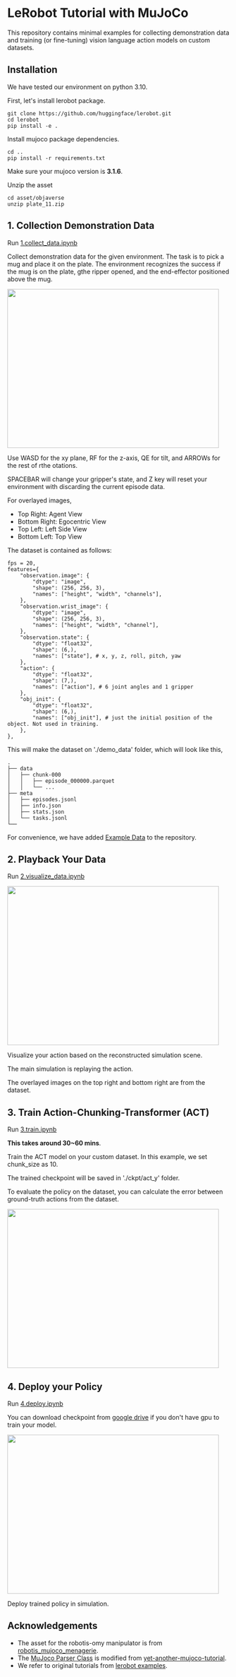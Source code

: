 # LeRobot Tutorial with MuJoCo
This repository contains minimal examples for collecting demonstration data and training (or fine-tuning) vision language action models on custom datasets. 

## Installation
We have tested our environment on python 3.10. 

First, let's install lerobot package.
```
git clone https://github.com/huggingface/lerobot.git
cd lerobot
pip install -e .
```

Install mujoco package dependencies.
```
cd ..
pip install -r requirements.txt
```
Make sure your mujoco version is **3.1.6**.

Unzip the asset
```
cd asset/objaverse
unzip plate_11.zip
```

## 1. Collection Demonstration Data

Run [1.collect_data.ipynb](1.collect_data.ipynb)

Collect demonstration data for the given environment.
The task is to pick a mug and place it on the plate. The environment recognizes the success if the mug is on the plate, gthe ripper opened, and the end-effector positioned above the mug.

<img src="./media/teleop.gif" width="480" height="360">

Use WASD for the xy plane, RF for the z-axis, QE for tilt, and ARROWs for the rest of rthe otations. 

SPACEBAR will change your gripper's state, and Z key will reset your environment with discarding the current episode data.

For overlayed images, 
- Top Right: Agent View 
- Bottom Right: Egocentric View
- Top Left: Left Side View
- Bottom Left: Top View

The dataset is contained as follows:
```
fps = 20,
features={
    "observation.image": {
        "dtype": "image",
        "shape": (256, 256, 3),
        "names": ["height", "width", "channels"],
    },
    "observation.wrist_image": {
        "dtype": "image",
        "shape": (256, 256, 3),
        "names": ["height", "width", "channel"],
    },
    "observation.state": {
        "dtype": "float32",
        "shape": (6,),
        "names": ["state"], # x, y, z, roll, pitch, yaw
    },
    "action": {
        "dtype": "float32",
        "shape": (7,),
        "names": ["action"], # 6 joint angles and 1 gripper
    },
    "obj_init": {
        "dtype": "float32",
        "shape": (6,),
        "names": ["obj_init"], # just the initial position of the object. Not used in training.
    },
},

```

This will make the dataset on './demo_data' folder, which will look like this,
```
.
├── data
│   ├── chunk-000
│   │   ├── episode_000000.parquet
│   │   └── ...
├── meta
│   ├── episodes.jsonl
│   ├── info.json
│   ├── stats.json
│   └── tasks.jsonl
└── 
```

For convenience, we have added [Example Data](./demo_data_example/) to the repository. 

## 2. Playback Your Data

Run [2.visualize_data.ipynb](2.visualize_data.ipynb)

<img src="./media/data.gif" width="480" height="360"></img>

Visualize your action based on the reconstructed simulation scene. 

The main simulation is replaying the action.

The overlayed images on the top right and bottom right are from the dataset. 

## 3. Train Action-Chunking-Transformer (ACT)

Run [3.train.ipynb](3.train.ipynb)

**This takes around 30~60 mins**.

Train the ACT model on your custom dataset. In this example, we set chunk_size as 10. 

The trained checkpoint will be saved in './ckpt/act_y' folder.

To evaluate the policy on the dataset, you can calculate the error between ground-truth actions from the dataset.

<image src="./media/inference.png"  width="480" height="360">


## 4. Deploy your Policy

Run [4.deploy.ipynb](4.deploy.ipynb)

You can download checkpoint from [google drive](https://drive.google.com/drive/folders/1UqxqUgGPKU04DkpQqSWNgfYMhlvaiZsp?usp=sharing) if you don't have gpu to train your model.

<img src="./media/rollout.gif" width="480" height="360" controls></img>

Deploy trained policy in simulation.

## Acknowledgements
- The asset for the robotis-omy manipulator is from [robotis_mujoco_menagerie](https://github.com/ROBOTIS-GIT/robotis_mujoco_menagerie/tree/main).
- The [MuJoco Parser Class](./mujoco_env/mujoco_parser.py) is modified from [yet-another-mujoco-tutorial](https://github.com/sjchoi86/yet-another-mujoco-tutorial-v3). 
- We refer to original tutorials from [lerobot examples](https://github.com/huggingface/lerobot/tree/main/examples).  